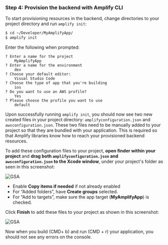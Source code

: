 ### Step 4: Provision the backend with Amplify CLI
To start provisioning resources in the backend, change directories to your project directory and run `amplify init`:
```bash
$ cd ~/Developer/MyAmplifyApp/
$ amplify init
```

Enter the following when prompted:
```console
? Enter a name for the project
    MyAmplifyApp
? Enter a name for the environment
    dev
? Choose your default editor:
    Visual Studio Code
? Choose the type of app that you're building
    ios
? Do you want to use an AWS profile?
    Yes
? Please choose the profile you want to use
    default
```

Upon successfully running `amplify init`, you should now see two new created files in your project directory: `amplifyconfiguration.json` and `awsconfiguration.json`.  These two files need to be manually added to your project so that they are bundled with your application.  This is required so that Amplify libraries know how to reach your provisioned backend resources.

To add these configuration files to your project, **open finder within your project** and **drag both `amplifyconfiguration.json` and `awsconfiguration.json` to the Xcode window**, under your project's folder as seen in this screenshot:

![GSA](~/images/getting-started-amplify/50_1_dragDrop.png)

* Enable **Copy items if needed** if not already enabled
* For “Added folders”, have **Create groups** selected.
* For “Add to targets”, make sure the app target (**MyAmplifyApp**) is checked.

Click **Finish** to add these files to your project as shown in this screenshot:

![GSA](~/images/getting-started-amplify/50_2_addFiles.png)

Now when you build (CMD+ b) and run (CMD + r) your application, you should not see any errors on the console.